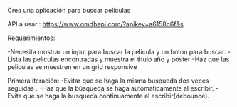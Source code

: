 Crea una aplicación para buscar peliculas 

API a usar :
https://www.omdbapi.com/?apikey=a6158c6f&s

Requerimientos:

-Necesita mostrar un input para buscar la pelicula y un boton para buscar.
-Lista las peliculas encontradas y muestra el titulo año y poster
-Haz que las peliculas se muestren en un grid responsive

Primera iteración:
-Evitar que se haga la misma busqueda dos veces seguidas .
-Haz que la búsqueda se haga automaticamente al escribir.
-Evita que se haga la busqueda continuamente al escribir(debounce).
